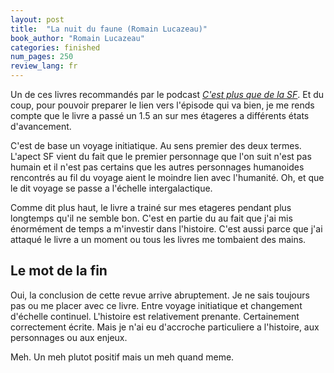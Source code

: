 ```yaml
---
layout: post
title:  "La nuit du faune (Romain Lucazeau)"
book_author: "Romain Lucazeau"
categories: finished
num_pages: 250
review_lang: fr
---
```


Un de ces livres recommandés par le podcast [*C'est plus que de la SF*](https://www.cestplusquedelasf.com/podcasts/la-nuit-du-faune). Et du coup, pour pouvoir preparer le lien vers l'épisode qui va bien, je me rends compte que le livre a passé un 1.5 an sur mes étageres a différents états d'avancement.

C'est de base un voyage initiatique. Au sens premier des deux termes. L'apect SF vient du fait que le premier personnage que l'on suit n'est pas humain et il n'est pas certains que les autres personnages humanoides rencontrés au fil du voyage aient le moindre lien avec l'humanité. Oh, et que le dit voyage se passe a l'échelle intergalactique.

Comme dit plus haut, le livre a trainé sur mes etageres pendant plus longtemps qu'il ne semble bon. C'est en partie du au fait que j'ai mis énormément de temps a m'investir dans l'histoire. C'est aussi parce que j'ai attaqué le livre a un moment ou tous les livres me tombaient des mains.

## Le mot de la fin

Oui, la conclusion de cette revue arrive abruptement. Je ne sais toujours pas ou me placer avec ce livre. Entre voyage initiatique et changement d'échelle continuel. L'histoire est relativement prenante. Certainement correctement écrite. Mais je n'ai eu d'accroche particuliere a l'histoire, aux personnages ou aux enjeux.

Meh. Un meh plutot positif mais un meh quand meme.